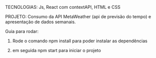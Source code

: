 TECNOLOGIAS:
Js, React com contextAPI, HTML e CSS

PROJETO:
Consumo da API MetaWeather (api de previsão do tempo) e apresentação de dados semanais.

Guia para rodar:

1. Rode o comando npm install para poder instalar as dependências 

2. em seguida npm start para iniciar o projeto
